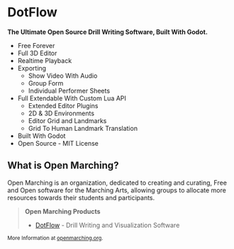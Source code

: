 # DotFlow

**The Ultimate Open Source Drill Writing Software, Built With Godot.**

* Free Forever
* Full 3D Editor
* Realtime Playback
* Exporting
  * Show Video With Audio
  * Group Form
  * Individual Performer Sheets
* Full Extendable With Custom Lua API
  * Extended Editor Plugins
  * 2D & 3D Environments
  * Editor Grid and Landmarks
  * Grid To Human Landmark Translation
* Built With Godot
* Open Source - MIT License

## What is Open Marching?

Open Marching is an organization, dedicated to creating and curating, Free and Open software for the Marching Arts, allowing groups to allocate more resources towards their students and participants.

> **Open Marching Products**
>
> * [DotFlow](https://github.com/OpenMarching/DotFlow) - Drill Writing and Visualization Software

<sub>More Information at [openmarching.org](https://openmarching.org/).</sub>
